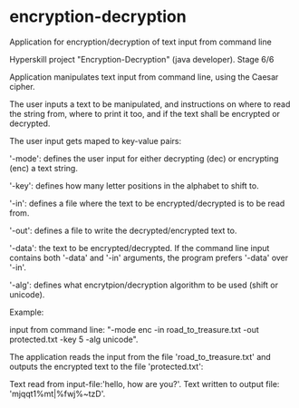 # encryption-decryption
Application for encryption/decryption of text input from command line

Hyperskill project "Encryption-Decryption" (java developer). Stage 6/6

Application manipulates text input from command line, using the Caesar cipher.
    
The user inputs a text to be manipulated, and instructions on where to read the string from, where to print it too, and if the text shall
be encrypted or decrypted.
    
The user input gets maped to key-value pairs:
    
'-mode': defines the user input for either decrypting (dec) or encrypting (enc) a text string.
    
'-key': defines how many letter positions in the alphabet to shift to.
    
'-in': defines a file where the text to be encrypted/decrypted is to be read from.
    
'-out': defines a file to write the decrypted/encrypted text to.
    
'-data': the text to be encrypted/decrypted. If the command line input contains both '-data' and '-in' arguments, the program prefers '-data' 
over '-in'.
    
'-alg': defines what encrytpion/decryption algorithm to be used (shift or unicode).
    
Example: 

input from command line: "-mode enc -in road_to_treasure.txt -out protected.txt -key 5 -alg unicode".
    
The application reads the input from the file 'road_to_treasure.txt' and outputs the encrypted text to the file 'protected.txt':
    
Text read from input-file:'hello, how are you?'. Text written to output file: 'mjqqt1%mt|%fwj%~tzD'.
